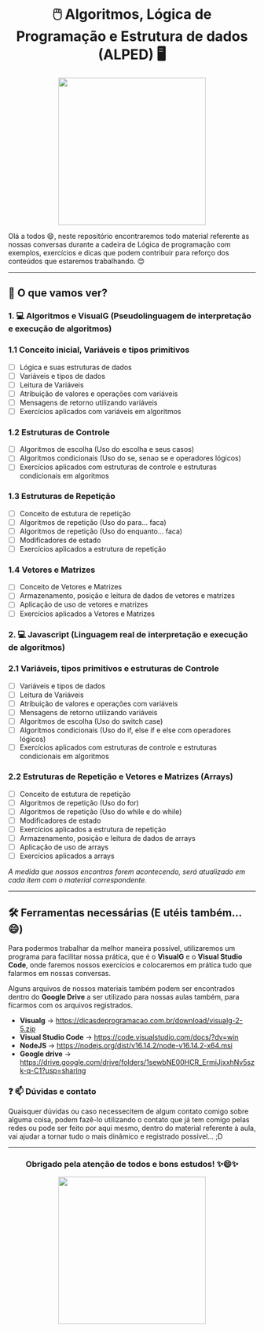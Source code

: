 <div align="center"><h1> 🖱️  Algoritmos, Lógica de Programação e Estrutura de dados (ALPED) 🖥️</> </div>

<div align="center">
  <img src="https://media.giphy.com/media/Dh5q0sShxgp13DwrvG/giphy.gif" width="300"/>
</div>

Olá a todos 😄, neste repositório encontraremos todo material referente as nossas conversas durante a cadeira de Lógica de programação com exemplos, exercícios e dicas que podem contribuir para reforço dos conteúdos que estaremos trabalhando. 😊

---
## 🤔 O que vamos ver? 

### 1. 💻 Algoritmos e VisualG  (Pseudolinguagem de interpretação e execução de algoritmos)

### 1.1 Conceito inicial, Variáveis e tipos primitivos 
- [ ] Lógica e suas estruturas de dados
- [ ]  Variáveis e tipos de dados 
- [ ]  Leitura de Variáveis
- [ ]  Atribuição de valores e operações com variáveis
- [ ]  Mensagens de retorno utilizando variáveis
- [ ]  Exercícios aplicados com variáveis em algoritmos

### 1.2 Estruturas de Controle
- [ ]  Algoritmos de escolha (Uso do escolha e seus casos)
- [ ]  Algoritmos condicionais (Uso do se, senao se e operadores lógicos)
- [ ]  Exercícios aplicados com estruturas de controle e estruturas condicionais em algoritmos

### 1.3 Estruturas de Repetição
- [ ] Conceito de estutura de repetição
- [ ]  Algoritmos de repetição (Uso do para... faca)
- [ ]  Algoritmos de repetição (Uso do enquanto... faca)
- [ ]  Modificadores de estado
- [ ]  Exercícios aplicados a estrutura de repetição

### 1.4 Vetores e Matrizes 
- [ ]  Conceito de Vetores e Matrizes
- [ ]  Armazenamento, posição e leitura de dados de vetores e matrizes
- [ ]  Aplicação de uso de vetores e matrizes
- [ ]  Exercícios aplicados a Vetores e Matrizes

### 2. 💻 Javascript (Linguagem real de interpretação e execução de algoritmos)
    
### 2.1 Variáveis, tipos primitivos e estruturas de Controle
- [ ]  Variáveis e tipos de dados 
- [ ]  Leitura de Variáveis
- [ ]  Atribuição de valores e operações com variáveis
- [ ]  Mensagens de retorno utilizando variáveis
- [ ]  Algoritmos de escolha (Uso do switch case)
- [ ]  Algoritmos condicionais (Uso do if, else if e else com operadores lógicos)
- [ ]  Exercícios aplicados com estruturas de controle e estruturas condicionais em algoritmos

### 2.2 Estruturas de Repetição e Vetores e Matrizes (Arrays)
- [ ] Conceito de estutura de repetição
- [ ]  Algoritmos de repetição (Uso do for)
- [ ]  Algoritmos de repetição (Uso do while e do while)
- [ ]  Modificadores de estado
- [ ]  Exercícios aplicados a estrutura de repetição
- [ ]  Armazenamento, posição e leitura de dados de arrays
- [ ]  Aplicação de uso de arrays
- [ ]  Exercícios aplicados a arrays

*A medida que nossos encontros forem acontecendo, será atualizado em cada item com o material correspondente.*

---
## 🛠️ Ferramentas necessárias (E utéis também... 😄) 
Para podermos trabalhar da melhor maneira possível, utilizaremos um programa para facilitar nossa prática, que é o **VisualG**  e o **Visual Studio Code**, onde faremos nossos exercícios e colocaremos em prática tudo que falarmos em nossas conversas.

Alguns arquivos de nossos materiais também podem ser encontrados dentro do **Google Drive** a ser utilizado para nossas aulas também, para ficarmos com os arquivos registrados. 

- **Visualg** -> https://dicasdeprogramacao.com.br/download/visualg-2-5.zip
- **Visual Studio Code** -> https://code.visualstudio.com/docs/?dv=win
-  **NodeJS** -> https://nodejs.org/dist/v16.14.2/node-v16.14.2-x64.msi
- **Google drive** -> https://drive.google.com/drive/folders/1sewbNE00HCR_ErmiJjxxhNv5szk-q-C1?usp=sharing

### ❓ 📫 Dúvidas e contato

Quaisquer dúvidas ou caso necessecitem de algum contato comigo sobre alguma coisa, podem fazê-lo utilizando o contato que já tem comigo pelas redes ou pode ser feito por aqui mesmo, dentro do material referente à aula, vai ajudar a tornar tudo o mais dinâmico e registrado possível... ;D

---


<div align="center"><h3> Obrigado pela atenção de todos e bons estudos! ✨😄✨
</> </div> 

<div align="center">
  <img src="https://media.giphy.com/media/MdA16VIoXKKxNE8Stk/giphy.gif" width="300" height="300"/>
</div>

